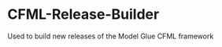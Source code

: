 CFML-Release-Builder
====================

Used to build new releases of the Model Glue CFML framework